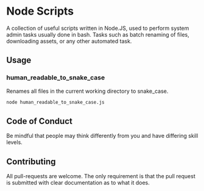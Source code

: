 # Node Scripts

A collection of useful scripts written in Node.JS, used to perform system admin tasks usually done in bash. Tasks 
such as batch renaming of files, downloading assets, or any other automated task.

## Usage

### human_readable_to_snake_case

Renames all files in the current working directory to snake_case.

```bash
node human_readable_to_snake_case.js
```

## Code of Conduct

Be mindful that people may think differently from you and have differing skill levels.

## Contributing

All pull-requests are welcome. The only requirement is that the pull request is submitted with clear documentation 
as to what it does.
